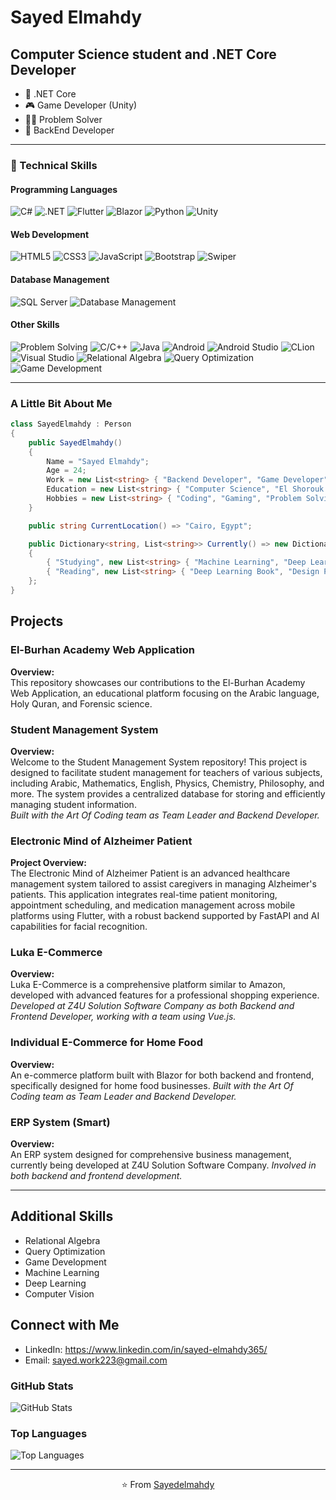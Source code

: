 # Sayed Elmahdy

## Computer Science student and .NET Core Developer

- 🌱 .NET Core
- 🎮 Game Developer (Unity)
- 👨‍💻 Problem Solver
- 🚀 BackEnd Developer

---

### 🔧 Technical Skills

#### Programming Languages
![C#](https://img.shields.io/badge/c%23-%23239120.svg?style=for-the-badge&logo=csharp&logoColor=white)
![.NET](https://img.shields.io/badge/.NET-5C2D91?style=for-the-badge&logo=.net&logoColor=white)
![Flutter](https://img.shields.io/badge/Flutter-%2302569B.svg?style=for-the-badge&logo=Flutter&logoColor=white)
![Blazor](https://img.shields.io/badge/Blazor-512BD4.svg?style=for-the-badge&logo=blazor&logoColor=white)
![Python](https://img.shields.io/badge/Python%203-3776AB.svg?style=for-the-badge&logo=python&logoColor=white)
![Unity](https://img.shields.io/badge/Unity-%23000000.svg?style=for-the-badge&logo=unity&logoColor=white)

#### Web Development
![HTML5](https://img.shields.io/badge/HTML5-E34F26?style=for-the-badge&logo=html5&logoColor=white)
![CSS3](https://img.shields.io/badge/CSS3-1572B6?style=for-the-badge&logo=css3&logoColor=white)
![JavaScript](https://img.shields.io/badge/JavaScript-black?style=for-the-badge&logo=javascript&logoColor=eed718)
![Bootstrap](https://img.shields.io/badge/Bootstrap-563D7C?style=for-the-badge&logo=bootstrap&logoColor=white)
![Swiper](https://img.shields.io/badge/Swiper-6332F6?style=for-the-badge&logo=swiper&logoColor=white)

#### Database Management
![SQL Server](https://img.shields.io/badge/Microsoft%20SQL%20Server-CC2927?style=for-the-badge&logo=microsoft%20sql%20server&logoColor=white)
![Database Management](https://img.shields.io/badge/Database%20Management-4d008f?style=for-the-badge)

#### Other Skills
![Problem Solving](https://img.shields.io/badge/Problem%20Solving-ffa804?style=for-the-badge)
![C/C++](https://img.shields.io/badge/C%20&%20C++-659ad2?style=for-the-badge&logo=c%2B%2B&logoColor=ffffff)
![Java](https://img.shields.io/badge/Java%208-06305b?style=for-the-badge&logo=java&logoColor=white)
![Android](https://img.shields.io/badge/Android-black?style=for-the-badge&logo=android)
![Android Studio](https://img.shields.io/badge/Android%20Studio-3DDC84.svg?style=for-the-badge&logo=android-studio&logoColor=white)
![CLion](https://img.shields.io/badge/CLion-black?style=for-the-badge&logo=clion&logoColor=white)
![Visual Studio](https://img.shields.io/badge/Visual%20Studio-5C2D91.svg?style=for-the-badge&logo=visual-studio&logoColor=white)
![Relational Algebra](https://img.shields.io/badge/Relational%20Algebra-ffa804?style=for-the-badge)
![Query Optimization](https://img.shields.io/badge/Query%20Optimization-ffa804?style=for-the-badge)
![Game Development](https://img.shields.io/badge/Game%20Development-ffa804?style=for-the-badge)

---

### A Little Bit About Me

```csharp
class SayedElmahdy : Person
{
    public SayedElmahdy()
    {
        Name = "Sayed Elmahdy";
        Age = 24;
        Work = new List<string> { "Backend Developer", "Game Developer", "Freelancer" };
        Education = new List<string> { "Computer Science", "El Shorouk Academy" };
        Hobbies = new List<string> { "Coding", "Gaming", "Problem Solving" };
    }

    public string CurrentLocation() => "Cairo, Egypt";

    public Dictionary<string, List<string>> Currently() => new Dictionary<string, List<string>>
    {
        { "Studying", new List<string> { "Machine Learning", "Deep Learning", "Computer Vision" } },
        { "Reading", new List<string> { "Deep Learning Book", "Design Patterns" } }
    };
}
```

## Projects

### El-Burhan Academy Web Application
**Overview:**  
This repository showcases our contributions to the El-Burhan Academy Web Application, an educational platform focusing on the Arabic language, Holy Quran, and Forensic science.

### Student Management System
**Overview:**  
Welcome to the Student Management System repository! This project is designed to facilitate student management for teachers of various subjects, including Arabic, Mathematics, English, Physics, Chemistry, Philosophy, and more. The system provides a centralized database for storing and efficiently managing student information.  
*Built with the Art Of Coding team as Team Leader and Backend Developer.*

### Electronic Mind of Alzheimer Patient
**Project Overview:**  
The Electronic Mind of Alzheimer Patient is an advanced healthcare management system tailored to assist caregivers in managing Alzheimer's patients. This application integrates real-time patient monitoring, appointment scheduling, and medication management across mobile platforms using Flutter, with a robust backend supported by FastAPI and AI capabilities for facial recognition.

### Luka E-Commerce
**Overview:**  
Luka E-Commerce is a comprehensive platform similar to Amazon, developed with advanced features for a professional shopping experience. *Developed at Z4U Solution Software Company as both Backend and Frontend Developer, working with a team using Vue.js.*

### Individual E-Commerce for Home Food
**Overview:**  
An e-commerce platform built with Blazor for both backend and frontend, specifically designed for home food businesses. *Built with the Art Of Coding team as Team Leader and Backend Developer.*

### ERP System (Smart)
**Overview:**  
An ERP system designed for comprehensive business management, currently being developed at Z4U Solution Software Company. *Involved in both backend and frontend development.*

---

## Additional Skills

- Relational Algebra
- Query Optimization
- Game Development
- Machine Learning
- Deep Learning
- Computer Vision


## Connect with Me

- LinkedIn: https://www.linkedin.com/in/sayed-elmahdy365/
- Email: sayed.work223@gmail.com

### GitHub Stats
![GitHub Stats](https://github-readme-stats.vercel.app/api?username=Sayedelmahdy&show_icons=true&hide_title=true&hide=prs&count_private=true&theme=gotham)

### Top Languages
![Top Languages](https://github-readme-stats.vercel.app/api/top-langs/?username=Sayedelmahdy&langs_count=10&theme=gotham&text_color=fff&layout=compact)


---

<p align="center">
    ⭐️ From <a href="https://github.com/Sayedelmahdy/">Sayedelmahdy</a>
</p>
